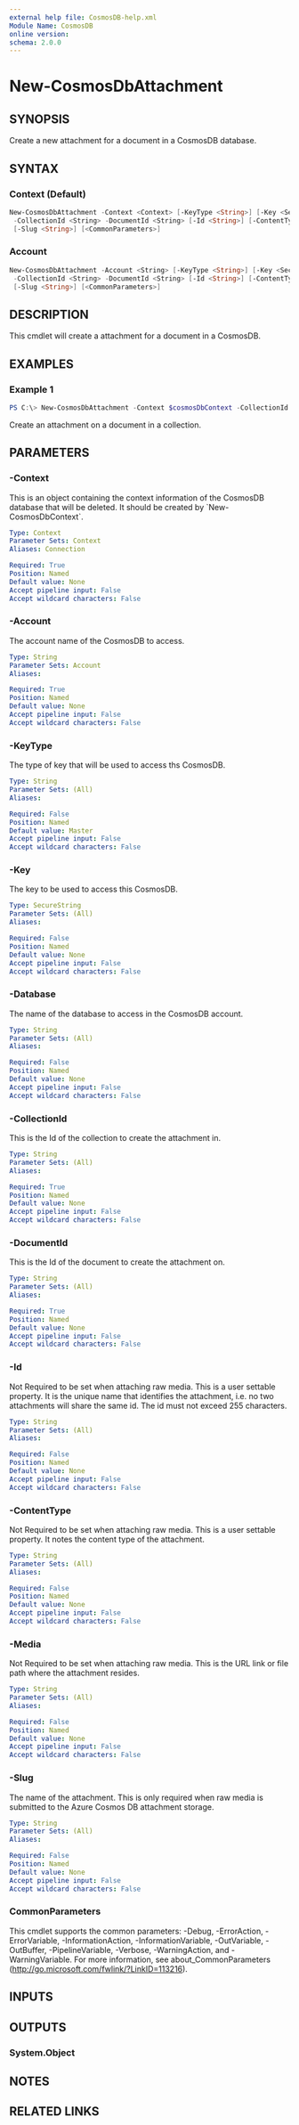 ```yaml
---
external help file: CosmosDB-help.xml
Module Name: CosmosDB
online version:
schema: 2.0.0
---
```


# New-CosmosDbAttachment

## SYNOPSIS

Create a new attachment for a document in a CosmosDB database.

## SYNTAX

### Context (Default)

```powershell
New-CosmosDbAttachment -Context <Context> [-KeyType <String>] [-Key <SecureString>] [-Database <String>]
 -CollectionId <String> -DocumentId <String> [-Id <String>] [-ContentType <String>] [-Media <String>]
 [-Slug <String>] [<CommonParameters>]
```

### Account

```powershell
New-CosmosDbAttachment -Account <String> [-KeyType <String>] [-Key <SecureString>] [-Database <String>]
 -CollectionId <String> -DocumentId <String> [-Id <String>] [-ContentType <String>] [-Media <String>]
 [-Slug <String>] [<CommonParameters>]
```

## DESCRIPTION

This cmdlet will create a attachment for a document in a CosmosDB.

## EXAMPLES

### Example 1

```powershell
PS C:\> New-CosmosDbAttachment -Context $cosmosDbContext -CollectionId 'MyNewCollection' -DocumentId 'ac12345' -Id 'image_1' -ContentType 'image/jpg' -Media 'www.bing.com'
```

Create an attachment on a document in a collection.

## PARAMETERS

### -Context

This is an object containing the context information of the CosmosDB database
that will be deleted. It should be created by \`New-CosmosDbContext\`.

```yaml
Type: Context
Parameter Sets: Context
Aliases: Connection

Required: True
Position: Named
Default value: None
Accept pipeline input: False
Accept wildcard characters: False
```

### -Account

The account name of the CosmosDB to access.

```yaml
Type: String
Parameter Sets: Account
Aliases:

Required: True
Position: Named
Default value: None
Accept pipeline input: False
Accept wildcard characters: False
```

### -KeyType

The type of key that will be used to access ths CosmosDB.

```yaml
Type: String
Parameter Sets: (All)
Aliases:

Required: False
Position: Named
Default value: Master
Accept pipeline input: False
Accept wildcard characters: False
```

### -Key

The key to be used to access this CosmosDB.

```yaml
Type: SecureString
Parameter Sets: (All)
Aliases:

Required: False
Position: Named
Default value: None
Accept pipeline input: False
Accept wildcard characters: False
```

### -Database

The name of the database to access in the CosmosDB account.

```yaml
Type: String
Parameter Sets: (All)
Aliases:

Required: False
Position: Named
Default value: None
Accept pipeline input: False
Accept wildcard characters: False
```

### -CollectionId

This is the Id of the collection to create the attachment in.

```yaml
Type: String
Parameter Sets: (All)
Aliases:

Required: True
Position: Named
Default value: None
Accept pipeline input: False
Accept wildcard characters: False
```

### -DocumentId

This is the Id of the document to create the attachment on.

```yaml
Type: String
Parameter Sets: (All)
Aliases:

Required: True
Position: Named
Default value: None
Accept pipeline input: False
Accept wildcard characters: False
```

### -Id

Not Required to be set when attaching raw media.
This is a user settable property.
It is the unique name that identifies the attachment, i.e. no two attachments
will share the same id.
The id must not exceed 255 characters.

```yaml
Type: String
Parameter Sets: (All)
Aliases:

Required: False
Position: Named
Default value: None
Accept pipeline input: False
Accept wildcard characters: False
```

### -ContentType

Not Required to be set when attaching raw media.
This is a user settable property.
It notes the content type of the attachment.

```yaml
Type: String
Parameter Sets: (All)
Aliases:

Required: False
Position: Named
Default value: None
Accept pipeline input: False
Accept wildcard characters: False
```

### -Media

Not Required to be set when attaching raw media.
This is the URL link or file path where the attachment resides.

```yaml
Type: String
Parameter Sets: (All)
Aliases:

Required: False
Position: Named
Default value: None
Accept pipeline input: False
Accept wildcard characters: False
```

### -Slug

The name of the attachment.
This is only required when raw media is submitted to the Azure Cosmos DB
attachment storage.

```yaml
Type: String
Parameter Sets: (All)
Aliases:

Required: False
Position: Named
Default value: None
Accept pipeline input: False
Accept wildcard characters: False
```

### CommonParameters

This cmdlet supports the common parameters: -Debug, -ErrorAction, -ErrorVariable, -InformationAction, -InformationVariable, -OutVariable, -OutBuffer, -PipelineVariable, -Verbose, -WarningAction, and -WarningVariable.
For more information, see about_CommonParameters (http://go.microsoft.com/fwlink/?LinkID=113216).

## INPUTS

## OUTPUTS

### System.Object

## NOTES

## RELATED LINKS
